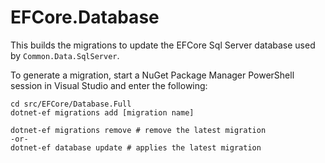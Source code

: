 # EFCore.Database
This builds the migrations to update the EFCore Sql Server database used by `Common.Data.SqlServer`.

To generate a migration, start a NuGet Package Manager PowerShell session in Visual Studio and enter the following:
```shell
cd src/EFCore/Database.Full
dotnet-ef migrations add [migration name]

dotnet-ef migrations remove # remove the latest migration
-or-
dotnet-ef database update # applies the latest migration
```
